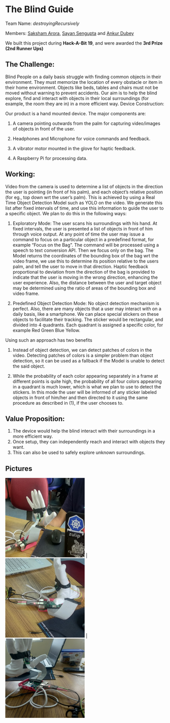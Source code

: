 # The Blind Guide
Team Name: ​_destroyingRecursively_

Members: [​Saksham Arora](https://github.com/saksham20189575/), [Sayan Sengupta](https://github.com/S-CRACKER) and  [Ankur Dubey](https://github.com/ankurdubey521)

We built this project during **Hack-A-Bit 19**, and were awarded the **3rd Prize (2nd Runner Ups)**

## The Challenge:
Blind People on a daily basis struggle with finding common objects in their environment.
They must memorize the location of every obstacle or item in their home environment.
Objects like beds, tables and chairs must not be moved without warning to prevent
accidents. Our aim is to help the blind explore, find and interact with objects in their local
surroundings (for example, the room they are in) in a more efficient way.
Device Construction:

Our product is a hand mounted device. The major components are:

1) A camera pointing outwards from the palm for capturing video/images of objects in front of
the user.

2) Headphones and Microphone for voice commands and feedback.

3) A vibrator motor mounted in the glove for haptic feedback.
4) A Raspberry Pi for processing data.

## Working:
Video from the camera is used to determine a list of objects in the direction the user is
pointing (in front of his palm), and each object’s relative position (for eg., top down wrt the
user’s palm). This is achieved by using a Real Time Object Detection Model such as YOLO
on the video. We generate this list after fixed intervals of time, and use this information to
guide the user to a specific object. We plan to do this in the following ways:

1) Exploratory Mode​: The user scans his surroundings with his hand. At fixed intervals,
the user is presented a list of objects in front of him through voice output. At any point
of time the user may issue a command to focus on a particular object in a predefined
format, for example “Focus on the Bag”. The command will be processed using a
speech to text conversion API. Then we focus only on the bag. The Model returns the
coordinates of the bounding box of the bag wrt the video frame, we use this to
determine its position relative to the users palm, and tell the user to move in that
direction. Haptic feedback proportional to deviation from the direction of the bag is
provided to indicate that the user is moving in the wrong direction, enhancing the
user experience. Also, the distance between the user and target object may be
determined using the ratio of areas of the bounding box and video frame.

2) Predefined Object Detection Mode​: No object detection mechanism is perfect. Also,
there are many objects that a user may interact with on a daily basis, like a
smartphone. We can place special stickers on these objects to facilitate their
tracking. The sticker would be rectangular, and divided into 4 quadrants. Each
quadrant is assigned a specific color, for example Red Green Blue Yellow.

Using such an approach has two benefits

1) Instead of object detection, we can detect patches of colors in the video. Detecting
patches of colors is a simpler problem than object detection, so it can be used as a
fallback if the Model is unable to detect the said object.

2) While the probability of each color appearing separately in a frame at different points
is quite high, the probability of all four colors appearing in a quadrant is much lower,
which is what we plan to use to detect the stickers.
In this mode the user will be informed of any sticker labeled objects in front of him/her and
then directed to it using the same procedure as described in (1), if the user chooses to.

## Value Proposition:
1) The device would help the blind interact with their surroundings in a more efficient way.
2) Once setup, they can independently reach and interact with objects they want.
3) This can also be used to safely explore unknown surroundings.

## Pictures
<img src="pictures/1.jpeg" height="250" width="250"> | <img src="pictures/2.jpeg" height="250" width="250"> | <img src="pictures/3.jpeg" height="250" width="250">
